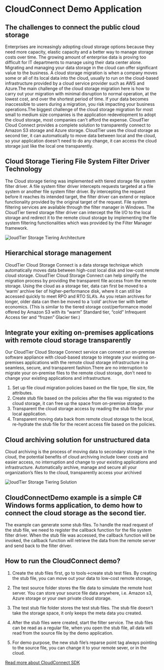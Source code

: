 # CloudConnect Demo Application
## The challenges to connect the public cloud storage
Enterprises are increasingly adopting cloud storage options because they need more capacity, elastic capacity and a better way to manage storage costs over time. The growing amount of enterprise data is proving too difficult for IT departments to manage using their data center alone. Migrating and managing your data storage in the cloud can offer significant value to the business. A cloud storage migration is when a company moves some or all of its local data into the cloud, usually to run on the cloud-based infrastructure provided by a cloud service provider such as AWS and Azure.The main challenge of the cloud storage migration here is how to carry out your migration with minimal disruption to normal operation, at the lowest cost, and over the shortest period of time. If your data becomes inaccessible to users during a migration, you risk impacting your business operations.The biggest challenge of the cloud storage migration for most small to medium size companies is the application redevelopment to adopt the cloud storage, most companies can't afford the expense. CloudTier Cloud Connect provides a complete solution to transparently connect to Amazon S3 storage and Azure storage. CloudTier uses the cloud storage as second tier, it can automatically to move data between local and the cloud, so your application doesn't need to do any change, it can access the cloud storage just like the local one transparently.

## Cloud Storage Tiering File System Filter Driver Technology
The Cloud storage tiering was implemented with tiered storage file system filter driver. A file system filter driver intercepts requests targeted at a file system or another file system filter driver. By intercepting the request before it reaches its intended target, the filter driver can extend or replace functionality provided by the original target of the request. File system filtering services are available through the filter manager in Windows. The CloudTier tiered storage filter driver can intercept the file I/O to the local storage and redirect it to the remote cloud storage by implementing the file system filtering functionalities which was provided by the Filter Manager framework.

![loudTier Storage Tiering Architecture](https://www.easefilter.com/images/CloudTiering.png)

## Hierarchical storage management
CloudTier Cloud Storage Connect is a data storage technique which automatically moves data between high-cost local disk and low-cost remote cloud storage. CloudTier Cloud Storage Connect can help simplify the migration process by providing the transparent file access from the remote storage. Using the cloud as a storage tier, data can first be moved to a ‘warm’ archive tier of higher-performance disk, where it can still be accessed quickly to meet RPO and RTO SLA’s. As you retain archives for longer, older data can then be moved to a ‘cold’ archive tier with better economics. (This is similar to the tiered storage cost/performance model offered by Amazon S3 with its “warm” Standard tier, “cold” Infrequent Access tier and “frozen” Glacier tier.)

## Integrate your exiting on-premises applications with remote cloud storage transparently                     
Our CloudTier Cloud Storage Connect service can connect an on-premise software appliance with cloud-based storage to integrate your existing on-premises applications with the remote cloud storage infrastructure in a seamless, secure, and transparent fashion.There are no interruption to migrate your on-premise files to the remote cloud storage, don't need to change your existing applications and infrastructure.

1.	Set up file cloud migration policies based on the file type, file size, file attributes.
2.	Create stub file based on the policies after the file was migrated to the cloud storage, it can free up the space from on-premise storage.
3.	Transparent the cloud storage access by reading the stub file for your local application.
4.	Transparent moving data back from remote cloud storage to the local, re-hydrate the stub file for the recent access file based on the policies.

## Cloud archiving solution for unstructured data

Cloud archiving is the process of moving data to secondary storage in the cloud, the potential benefits of cloud archiving include lower costs and easier access, no interruption and change to your existing applications and infrastructure. Automatically archive, manage and secure all your organization’s files to the cloud, transparently access your archived

![loudTier Storage Tiering Solution](https://www.easefilter.com/images/CloudTier.png)

## CloudConnectDemo example is a simple C# Windows forms application, to demo how to connect the cloud storage as the second tier. 
The example can generate some stub files. To handle the read request of the stub file, we need to register the callback function for the file system filter driver. When the stub file was accessed, the callback function will be invoked, the callback function will retrieve the data from the remote server and send back to the filter driver.

## How to run the CloudConnect demo?

1.	Create the stub files first, go to tools->create stub test files.
	By creating the stub file, you can move out your data to low-cost remote storage, 
        
2.	The test source folder stores the file data to simulate the remote host server. 
	You can store your source file data anywhere, i.e. Amazon s3, Azure storage or your own private cloud storage.

3.	The test stub file folder stores the test stub files.
	The stub file doesn't take the storage space, it only keeps the meta data you created.

4.	After the stub files were created, start the filter service. The stub files can be read as a regular file, when you open the stub file, 
	all data will read from the source file by the demo application.

5.	For demo purpose, the new stub file’s reparse point tag always pointing to the source file, you can change it to your remote sever, or in the cloud.

[Read more about CloudConnect SDK](https://www.easefilter.com/Forums_Files/CloudStorageConnect.htm)


